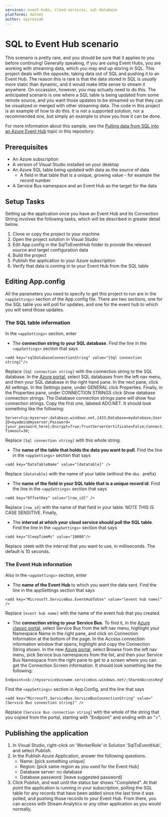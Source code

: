 ```yaml
---
services: event-hubs, cloud-services, sql-database
platforms: dotnet
author: spyrossak
---
```


# SQL to Event Hub scenario #

This scenario is pretty rare, and you should be sure that it applies to you before continuing! 
Generally speaking, if you are using Event Hubs, you are working with streaming data, which you may end up 
storing in SQL. This project deals with the opposite, taking data out of SQL and pushing it to an Event Hub.
The reason this is rare is that the data stored in SQL is <i>usually</i> more static than dynamic, and it would make little
sense to stream it anywhere. On occassion, however, you may actually need to do this. The anticipated scenario
is one where a SQL table is being updated from some remote source, and you want those updates to be 
streamed so that they can be visualized or merged with other streaming data. The code in this project is an 
example of how to do this. It is not a supported solution, nor a recommended one, but simply an example to 
show you how it can be done.

For more information about this sample, see the [Pulling data from SQL into an Azure Event Hub](https://github.com/Azure-Samples/event-hubs-dotnet-import-from-sql/event-hubs-pulling-public-data.md) topic in this repository.

## Prerequisites ##

* An Azure subscription
* A version of Visual Studio installed on your desktop
* An Azure SQL table being updated with data as the source of data  
  * A field in that table that is a unique, growing value - for example the record number 
* A Service Bus namespace and an Event Hub as the target for the data

## Setup Tasks ##

Setting up the application once you have an Event Hub and its Connection String involves the following tasks, which will be described in greater detail below.

1. Clone or copy the project to your machine 
2. Open the project solution in Visual Studio
3. Edit App.config in the SqlToEventHub folder to provide the relevant source and target configuration data
4. Build the project
5. Publish the application to your Azure subscription
6. Verify that data is coming in to your Event Hub from the SQL table


## Editing App.config ##

All the parameters you need to specify to get this project to run are in the ```<appSettings>``` section of the 
App.config file. There are two sections, one for the SQL table you will poll for updates, and one for the event hub 
to which you will send those updates.

### The SQL table information ###

In the ```<appSettings>``` section, enter

* The **connection string to your SQL database**. Find the line in the ```<appSettings>``` section that says
```
<add key="sqlDatabaseConnectionString" value="[Sql connection string]"/>  
```
Replace ```[Sql connection string]``` with the connection string to the SQL database. In the [Azure portal](http://ms.portal.azure.com), 
 select SQL databases from the left nav menu, and then your SQL database in the right hand pane. In the next pane, click All settings. In the Settings pane, under GENERAL
 click Properties. Finally, in the Properties pane, under CONNECTION STRINGS click Show database connection strings. The Database
 connection strings pane will show four connection strings. Copy the first one, labeled ADO.NET.
It should look something like the following:  
```
Server=tcp:myserver.database.windows.net,1433;Database=mydatabase;User ID=myadmin@myserver;Password={your_password_here};Encrypt=True;TrustServerCertificate=False;Connection Timeout=30;
```
Replace ```[Sql connection string]``` with this whole string.

* The **name of the table that holds the data you want to pull**. Find the line in the ```<appSettings>``` section that says
```
<add key="DataTableName" value="[datatable]" />  
```
Replace ```[datatable]``` with the name of your table (without the ```dbo.``` prefix) 


* The **name of the field in your SQL table that is a unique record id**. Find the line in the ```<appSettings>``` section that says
```
<add key="OffsetKey" value="[row_id]" /> 
```
Replace ```[row_id]``` with the name of that field in your table. NOTE THIS IS CASE SENSITIVE. Finally, 

* The **interval at which your cloud service should poll the SQL table**. Find the line in the ```<appSettings>``` section that says
```
<add key="SleepTimeMs" value="10000"/> 
```
Replace ```10000``` with the interval that you want to use, in milliseconds. The default is 10 seconds. 



### The Event Hub information ###

Also in the ```<appSettings>``` section, enter


* The **name of the Event Hub** to which you want the data sent. Find the line in the appSettings section that says
```
<add key="Microsoft.ServiceBus.EventHubToUse" value="[event hub name]" />  
```
Replace ```[event hub name]``` with the name of the event hub that you created.

* The **connection string to your Service Bus**. To find it, in the [Azure classic portal](http://manage.windowsazure.com),
 select Service Bus from the left nav menu, highlight your Namespace Name in the right pane, and click on 
 Connection Information at the bottom of the page. In the Access connection information window that opens, 
 highlight and copy the Connection String shown. In the new [Azure portal](http://ms.portal.azure.com), 
 select Browse from the left nav menu, pick Service bus namespaces from the list, and then your Service 
 Bus Namespace from the right pane to get to a screen where you can get the Connection Screen 
 information.  It should look something like the following:   
```
Endpoint=sb://myservicebusname.servicebus.windows.net/;SharedAccessKeyName=RootManageSharedAccessKey;SharedAccessKey=Axf5bbXYZeEaLoIeLMN2RV1sc3HdkYxFq7RX/T6a5TE=
```
Find the ```<appSettings>``` section in App.Config, and the line that says
```
<add key="Microsoft.ServiceBus.ServiceBusConnectionString" value="[Service Bus connection string]" />
```
Replace ```[Service Bus connection string]``` with the whole of the string that you copied from the 
portal, starting with "Endpoint" and ending with an "=".


## Publishing the application ##

1. In Visual Studio, right-click on 'WorkerRole' in Solution 'SqlToEventHub', and select *Publish*.
2. In the Publish Azure Application, answer the following questions. 
    * Name: [pick something unique]
    * Region: [pick same region as you used for the Event Hub]
    * Database server: no database
    * Database password: [leave suggested password]
3. Click Publish, and wait until the status bar shows "Completed". At that point the application is running in your subscription, 
polling the SQL table for any records that have been added since the last time it was polled, and pushing those records to your Event Hub. 
From there, you can access with Stream Analytics or any other application as you would normally.

